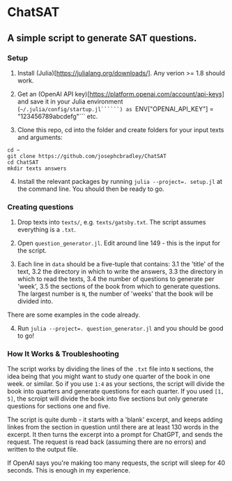 # ChatSAT
## A simple script to generate SAT questions. 

### Setup
1. Install (Julia)[https://julialang.org/downloads/]. Any verion >= 1.8 should work.

2. Get an (OpenAI API key)[https://platform.openai.com/account/api-keys] and save it in your Julia environment (```~/.julia/config/startup.jl``````) as ```ENV["OPENAI_API_KEY"] = "123456789abcdefg"``` etc.

3. Clone this repo, cd into the folder and create folders for your input texts and arguments:

``` 
cd ~
git clone https://github.com/josephcbradley/ChatSAT
cd ChatSAT
mkdir texts answers
```

4. Install the relevant packages by running ```julia --project=. setup.jl``` at the command line. You should then be ready to go.

### Creating questions

1. Drop texts into ```texts/```, e.g. ```texts/gatsby.txt```. The script assumes everything is a ```.txt```. 

2. Open ```question_generator.jl```. Edit around line 149 - this is the input for the script. 

3. Each line in ```data``` should be a five-tuple that contains:
    3.1 the 'title' of the text, 
    3.2 the directory in which to write the answers, 
    3.3 the directory in which to read the texts, 
    3.4 the number of questions to generate per 'week',
    3.5 the sections of the book from which to generate questions. The largest number is ```N```, the number of 'weeks' that the book will be divided into.

There are some examples in the code already. 

4. Run ```julia --project=. question_generator.jl``` and you should be good to go!

### How It Works & Troubleshooting

The script works by dividing the lines of the ```.txt``` file into ```N``` sections, the idea being that you might want to study one quarter of the book in one week. or similar. So if you use ```1:4``` as your sections, the script will divide the book into quarters and generate questions for each quarter. If you used ```[1, 5]```, the scroipt will divide the book into five sections but only generate questions for sections one and five.

The script is quite dumb - it starts with a 'blank' excerpt, and keeps adding linkes from the section in question until there are at least 130 words in the excerpt. It then turns the excerpt into a prompt for ChatGPT, and sends the request. The request is read back (assuming there are no errors) and written to the output file. 

If OpenAI says you're making too many requests, the script will sleep for 40 seconds. This is enough in my experience. 
